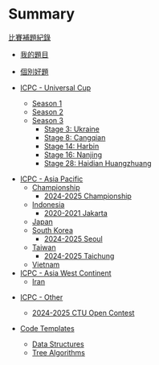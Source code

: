 # Summary

[比賽補題紀錄](./log.md)

- [我的題目](./my_problems/my_problems.md)

- [個別好題]()

- [ICPC - Universal Cup]()
    - [Season 1]()
        <!-- - [Stage 0: Nanjing](./ucup/01_00-nanjing.md) -->
    - [Season 2]()
        <!-- - [Stage 7: Two Capitals](./ucup/02_07-two_capitals.md) -->
    - [Season 3]()
        - [Stage 3: Ukraine](./ucup/03_03-ukraine.md)
        - [Stage 8: Cangqian](./ucup/03_08-cangqian.md)
        - [Stage 14: Harbin](./ucup/03_14-harbin.md)
        - [Stage 16: Nanjing](./ucup/03_16-nanjing.md)
        - [Stage 28: Haidian Huangzhuang](./ucup/03_28-haidian_huangzhuang.md)
        <!-- - [Stage 21: Ōokayama](./ucup/03_21-ookayama.md) -->
        <!-- - [Stage 24: Poland](./ucup/03_24-poland.md) -->
        <!-- - [Stage 25: Hangzhou](./ucup/03_25-hangzhou.md) -->

<!-- - [ICPC - Africa and Arab]() -->
<!-- - [ICPC - Asia East Continent]() -->
- [ICPC - Asia Pacific]()
    - [Championship]()
        - [2024-2025 Championship](./icpc/asia_pacific/championship/24_25-championship.md)
    - [Indonesia]()
        - [2020-2021 Jakarta](./icpc/asia_pacific/indonesia/20_21-jakarta.md)
        <!-- - [2024-2025 Jakarta](./icpc/asia_pacific/indonesia/24_25-jakarta.md) -->
    - [Japan]()
        <!-- - [2024-2025 Yokohama](./icpc/asia_pacific/japan/24_25-yokohama.md) -->
    - [South Korea]()
        <!-- - [2023-2024 Seoul](./icpc/asia_pacific/south_korea/23_24-seoul.md) -->
        - [2024-2025 Seoul](./icpc/asia_pacific/south_korea/24_25-seoul.md)
    - [Taiwan]()
        - [2024-2025 Taichung](./icpc/asia_pacific/taiwan/24_25-taichung.md)
    - [Vietnam]()
- [ICPC - Asia West Continent]()
    - [Iran]()
        <!-- - [2020-2021 Tehran](./icpc/asia_pacific/south_korea/20_21-tehran.md) -->
        <!-- - [2023-2024 Tehran](./icpc/asia_pacific/south_korea/23_24-tehran.md) -->
<!-- - [ICPC - Europe]()
    - [Central Europe (CERC)]()
    - [Northwestern Europe (NWERC)]()
    - [Southeastern Europe (SEERC)]()
    - [Southwestern Europe (SWERC)]() -->
<!-- - [ICPC - Latin America]() -->
<!-- - [ICPC - North America]() -->
<!-- - [ICPC - Northern Eurasia]() -->
<!-- - [ICPC - World Final]() -->

- [ICPC - Other]()
    - [2024-2025 CTU Open Contest](./others/cf-105442.md)
    <!-- - [KTH Challenge 2020](./others/qoj-379.md) -->
    <!-- - [Russia Team Open High School Programming Contest 2023](./others/qoj-1709.md) -->
    <!-- - [Tokyo Tech Programming Contest 2024 (Div. 1)](./others/atc-ttpc2024_1.md) // to UCup3#21 -->
    <!-- - [2024-2025 ICPC, NERC, Southern and Volga Russian Regional Contest](./others/cf-2038.md) -->

- [Code Templates]()
    - [Data Structures](./code/data_structure.md)
    - [Tree Algorithms](./code/tree.md)

